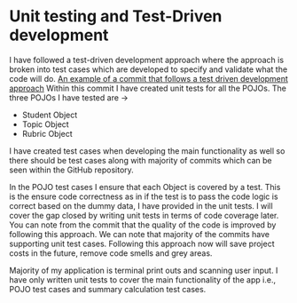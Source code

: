 # Unit testing and Test-Driven development
I have followed a test-driven development approach where the approach is broken into test cases which are developed to specify and validate what the code will do.
[An example of a commit that follows a test driven development approach](https://github.com/AjaideepSingh/SQACA_Ajaideep/commit/a161b5942e0a8fd4ca358ef1b8973c30f6eedc22)
Within this commit I have created unit tests for all the POJOs. The three POJOs I have tested are ->
 - Student Object
 - Topic Object
 - Rubric Object

I have created test cases when developing the main functionality as well so there should be test cases along with majority of commits which can be seen within the GitHub repository.

In the POJO test cases I ensure that each Object is covered by a test. This is the ensure code correctness as in if the test is to pass the code logic is correct based on the dummy data, I have provided in the unit tests. I will cover the gap closed by writing unit tests in terms of code coverage later. You can note from the commit that the quality of the code is improved by following this approach. We can note that majority of the commits have supporting unit test cases. Following this approach now will save project costs in the future, remove code smells and grey areas.

Majority of my application is terminal print outs and scanning user input. I have only written unit tests to cover the main functionality of the app i.e., POJO test cases and summary calculation test cases.